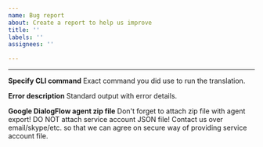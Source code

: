 ```yaml
---
name: Bug report
about: Create a report to help us improve
title: ''
labels: ''
assignees: ''

---
```


---
**Specify CLI command**
Exact command you did use to run the translation.

**Error description**
Standard output with error details.

**Google DialogFlow agent zip file**
Don't forget to attach zip file with agent export! DO NOT attach service account JSON file! Contact us over email/skype/etc. so that we can agree on secure way of providing service account file.
